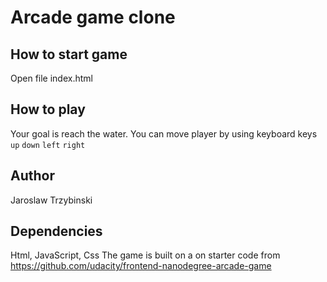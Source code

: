 # Arcade game clone

## How to start game
Open file index.html

## How to play
Your goal is reach the water. You can move player by using keyboard keys `up` `down` `left` `right`

## Author
Jaroslaw Trzybinski

## Dependencies
Html, JavaScript, Css
The game is built on a on starter code from https://github.com/udacity/frontend-nanodegree-arcade-game

